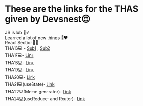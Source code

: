 # These are the links for the THAS given by Devsnest😍
JS is lub 👀✔ <br>
Learned a lot of new things 🤩❤
<br>
React Section👨‍💻
<br>
THA16💻 - <a target="_blank" href="https://tha16-card-devsnest.netlify.app">Sub1</a> ,
 <a target="_blank" href="https://tha16-card-devsnest.netlify.app">Sub2</a> <br>
THA17💻- <a target="_blank" href="https://tha17-devsnest.netlify.app">Link</a> <br>
THA18💻- <a target="_blank" href="https://tha18-devsnest.netlify.app">Link</a> <br>
THA19💻- <a target="_blank" href="https://tha19-devsnest.netlify.app">Link</a> <br>
THA20💻- <a target="_blank" href="https://tha20-devsnest.netlify.app">Link</a> <br>
THA21💻(useState)- <a target="_blank" href="https://tha21-devsnest.netlify.app">Link</a> <br>
THA22💻(Meme generator)- <a target="_blank" href="https://eloquent-saha-cb0288.netlify.app">Link</a> <br>
THA24💻(useReducer and Router)- <a target="_blank" href="https://tha24-devsnest.netlify.app">Link</a> <br>

